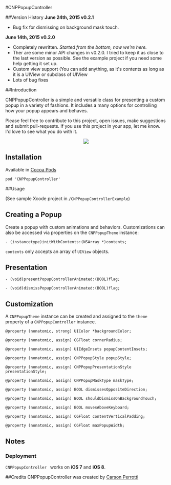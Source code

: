 #CNPPopupController

##Version History
**June 24th, 2015 v0.2.1**
- Bug fix for dismissing on background mask touch.

**June 14th, 2015 v0.2.0**
- Completely rewritten. *Started from the bottom, now we're here.*
- Ther are some minor API changes in v0.2.0. I tried to keep it as close to the last version as possible. See the example project if you need some help getting it set up.
- Custom view support (You can add anything, as it's contents as long as it is a UIView or subclass of UIView
- Lots of bug fixes

##Introduction

CNPPopupController is a simple and versatile class for presenting a custom popup in a variety of fashions. It includes a many options for controlling how your popup appears and behaves.

Please feel free to contribute to this project, open issues, make suggestions and submit pull-requests. If you use this project in your app, let me know. I'd love to see what you do with it. 

<p align="center"><img src="https://raw.githubusercontent.com/carsonperrotti/CNPPopupController/master/CNPPopupControllerExample/CNPPopupController.gif"/></p>

## Installation

Available in [Cocoa Pods](http://cocoapods.org/?q=CNPPopupController)

`pod 'CNPPopupController'`

##Usage

(See sample Xcode project in `/CNPPopupControllerExample`)

## Creating a Popup

Create a popup with custom animations and behaviors. Customizations can also be accessed via properties on the `CNPPopupTheme` instance:

	- (instancetype)initWithContents:(NSArray *)contents;


`contents` only accepts an array of `UIView` objects.
					
## Presentation

`- (void)presentPopupControllerAnimated:(BOOL)flag;`

`- (void)dismissPopupControllerAnimated:(BOOL)flag;`

## Customization

A `CNPPopupTheme` instance can be created and assigned to the `theme` property of a `CNPPopupController` instance. 

`@property (nonatomic, strong) UIColor *backgroundColor;`

`@property (nonatomic, assign) CGFloat cornerRadius;`

`@property (nonatomic, assign) UIEdgeInsets popupContentInsets;`

`@property (nonatomic, assign) CNPPopupStyle popupStyle;`

`@property (nonatomic, assign) CNPPopupPresentationStyle presentationStyle;`

`@property (nonatomic, assign) CNPPopupMaskType maskType;`

`@property (nonatomic, assign) BOOL dismissesOppositeDirection;`

`@property (nonatomic, assign) BOOL shouldDismissOnBackgroundTouch;`

`@property (nonatomic, assign) BOOL movesAboveKeyboard;`

`@property (nonatomic, assign) CGFloat contentVerticalPadding;`

`@property (nonatomic, assign) CGFloat maxPopupWidth;`

## Notes

### Deployment
`CNPPopupController ` works on **iOS 7** and **iOS 8**.

##Credits
CNPPopupController was created by [Carson Perrotti](http://carsonperrotti.com)
